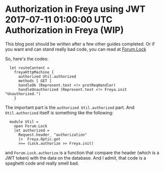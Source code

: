 Authorization in Freya using JWT
2017-07-11 01:00:00 UTC
Authorization in Freya (WIP)
============================

This blog post should be written after a few other guides completed. Or if you want and can stand really bad code, you can read at [Forum.Lock](https://gitlab.com/ibnuda/Forum/blob/master/src/Serv/Api.fs)

So, here's the codes:

```
  let routeContent =
    freyaHttpMachine {
      authorized Util.authorized
      methods [ GET ]
      handleOk (Represent.text <!> protReqHandler)
      handleUnauthorized (Represent.text <!> Freya.init "Unauthorized.")
    }

```
The important part is the `authorized Util.authorized` part. And `Util.authorized` itself is something like the following:
```
  module Util =
    open Forum.Lock
    let authorized =
      Request.header_ "authorization"
      |>  Freya.Optic.get
      >>= (Lock.authorize >> Freya.init)

```
and `Forum.Lock.authorize` is a function that compare the header (which is a JWT token) with the data on the database.
And I admit, that code is a spaghetti code and really smell bad.
